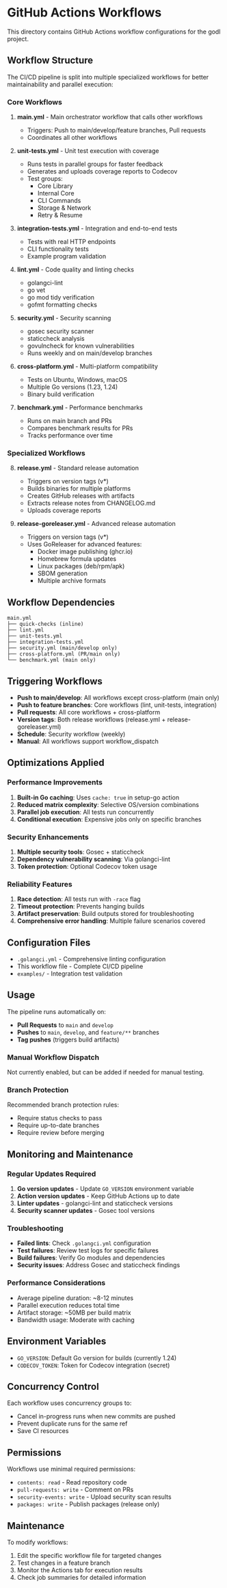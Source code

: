 # GitHub Actions Workflows

This directory contains GitHub Actions workflow configurations for the godl project.

## Workflow Structure

The CI/CD pipeline is split into multiple specialized workflows for better maintainability and parallel execution:

### Core Workflows

1. **main.yml** - Main orchestrator workflow that calls other workflows
   - Triggers: Push to main/develop/feature branches, Pull requests
   - Coordinates all other workflows

2. **unit-tests.yml** - Unit test execution with coverage
   - Runs tests in parallel groups for faster feedback
   - Generates and uploads coverage reports to Codecov
   - Test groups:
     - Core Library
     - Internal Core
     - CLI Commands
     - Storage & Network
     - Retry & Resume

3. **integration-tests.yml** - Integration and end-to-end tests
   - Tests with real HTTP endpoints
   - CLI functionality tests
   - Example program validation

4. **lint.yml** - Code quality and linting checks
   - golangci-lint
   - go vet
   - go mod tidy verification
   - gofmt formatting checks

5. **security.yml** - Security scanning
   - gosec security scanner
   - staticcheck analysis
   - govulncheck for known vulnerabilities
   - Runs weekly and on main/develop branches

6. **cross-platform.yml** - Multi-platform compatibility
   - Tests on Ubuntu, Windows, macOS
   - Multiple Go versions (1.23, 1.24)
   - Binary build verification

7. **benchmark.yml** - Performance benchmarks
   - Runs on main branch and PRs
   - Compares benchmark results for PRs
   - Tracks performance over time

### Specialized Workflows

8. **release.yml** - Standard release automation
   - Triggers on version tags (v*)
   - Builds binaries for multiple platforms
   - Creates GitHub releases with artifacts
   - Extracts release notes from CHANGELOG.md
   - Uploads coverage reports

9. **release-goreleaser.yml** - Advanced release automation
   - Triggers on version tags (v*)
   - Uses GoReleaser for advanced features:
     - Docker image publishing (ghcr.io)
     - Homebrew formula updates
     - Linux packages (deb/rpm/apk)
     - SBOM generation
     - Multiple archive formats


## Workflow Dependencies

```
main.yml
├── quick-checks (inline)
├── lint.yml
├── unit-tests.yml
├── integration-tests.yml
├── security.yml (main/develop only)
├── cross-platform.yml (PR/main only)
└── benchmark.yml (main only)
```

## Triggering Workflows

- **Push to main/develop**: All workflows except cross-platform (main only)
- **Push to feature branches**: Core workflows (lint, unit-tests, integration)
- **Pull requests**: All core workflows + cross-platform
- **Version tags**: Both release workflows (release.yml + release-goreleaser.yml)
- **Schedule**: Security workflow (weekly)
- **Manual**: All workflows support workflow_dispatch

## Optimizations Applied

### Performance Improvements
1. **Built-in Go caching**: Uses `cache: true` in setup-go action
2. **Reduced matrix complexity**: Selective OS/version combinations
3. **Parallel job execution**: All tests run concurrently
4. **Conditional execution**: Expensive jobs only on specific branches

### Security Enhancements
1. **Multiple security tools**: Gosec + staticcheck
2. **Dependency vulnerability scanning**: Via golangci-lint
3. **Token protection**: Optional Codecov token usage

### Reliability Features
1. **Race detection**: All tests run with `-race` flag
2. **Timeout protection**: Prevents hanging builds
3. **Artifact preservation**: Build outputs stored for troubleshooting
4. **Comprehensive error handling**: Multiple failure scenarios covered

## Configuration Files

- `.golangci.yml` - Comprehensive linting configuration
- This workflow file - Complete CI/CD pipeline
- `examples/` - Integration test validation

## Usage

The pipeline runs automatically on:
- **Pull Requests** to `main` and `develop`
- **Pushes** to `main`, `develop`, and `feature/**` branches
- **Tag pushes** (triggers build artifacts)

### Manual Workflow Dispatch
Not currently enabled, but can be added if needed for manual testing.

### Branch Protection
Recommended branch protection rules:
- Require status checks to pass
- Require up-to-date branches
- Require review before merging

## Monitoring and Maintenance

### Regular Updates Required
1. **Go version updates** - Update `GO_VERSION` environment variable
2. **Action version updates** - Keep GitHub Actions up to date
3. **Linter updates** - golangci-lint and staticcheck versions
4. **Security scanner updates** - Gosec tool versions

### Troubleshooting
- **Failed lints**: Check `.golangci.yml` configuration
- **Test failures**: Review test logs for specific failures
- **Build failures**: Verify Go modules and dependencies
- **Security issues**: Address Gosec and staticcheck findings

### Performance Considerations
- Average pipeline duration: ~8-12 minutes
- Parallel execution reduces total time
- Artifact storage: ~50MB per build matrix
- Bandwidth usage: Moderate with caching

## Environment Variables

- `GO_VERSION`: Default Go version for builds (currently 1.24)
- `CODECOV_TOKEN`: Token for Codecov integration (secret)

## Concurrency Control

Each workflow uses concurrency groups to:
- Cancel in-progress runs when new commits are pushed
- Prevent duplicate runs for the same ref
- Save CI resources

## Permissions

Workflows use minimal required permissions:
- `contents: read` - Read repository code
- `pull-requests: write` - Comment on PRs
- `security-events: write` - Upload security scan results
- `packages: write` - Publish packages (release only)

## Maintenance

To modify workflows:
1. Edit the specific workflow file for targeted changes
2. Test changes in a feature branch
3. Monitor the Actions tab for execution results
4. Check job summaries for detailed information
